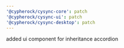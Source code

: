 ```yaml
---
'@cypherock/cysync-core': patch
'@cypherock/cysync-ui': patch
'@cypherock/cysync-desktop': patch
---
```


added ui component for inheritance accordion
